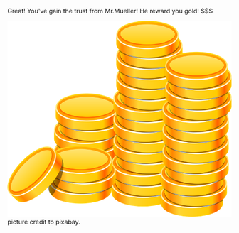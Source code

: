 Great! You've gain the trust from Mr.Mueller! He reward you gold! $$$  

![money](../../../../picture/coin.png)  
picture credit to pixabay.